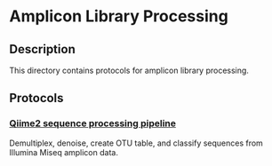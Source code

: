 
# Amplicon Library Processing

## Description
This directory contains protocols for amplicon library processing.

## Protocols

### [Qiime2 sequence processing pipeline](./QIIME2_Processing_Pipeline.ipynb)
Demultiplex, denoise, create OTU table, and classify sequences from Illumina Miseq amplicon data.
